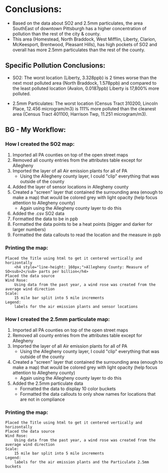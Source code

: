 # Conclusions:
* Based on the data about SO2 and 2.5mm particulates, the area SouthEast of downtown Pittsburgh has a higher concentration of pollution than the rest of the city & county.
* This area (Homestead, North Braddock, West Mifflin, Liberty, Clarion, McKeesport, Brentwood, Pleasant Hills), has high pockets of SO2 and overall has more 2.5mm particulates than the rest of the county.

## Specific Pollution Conclusions:
* SO2: The worst location (Liberty, 3.328ppb) is 2 times worse than the next most polluted area (North Braddock, 1.578ppb) and compared to the least polluted location (Avalon, 0.0187ppb) Liberty is 17,800% more polluted.
	
* 2.5mm Particulates: The worst location (Census Tract 310200, Lincoln Place, 12.456 microgram/m3) is 111% more polluted than the cleanest area (Census Tract 401100, Harrison Twp, 11.251 microgram/m3).



## BG - My Workflow:
### How I created the SO2 map:

1. Imported all PA counties on top of the open street maps
2. Removed all county entries from the attributes table except for Allegheny
3. Imported the layer of all Air emission plants for all of PA
	* Using the Allegheny county layer, I could "clip" everything that was outside of the county
5. Added the layer of sensor locations in Allegheny county
6. Created a "screen" layer that contained the surrounding area (enough to make a map) that would be colored grey with light opacity (help focus attention to Allegheny county)
	* Again using the Allegheny county layer to do this
7. Added the .csv SO2 data
8. Formatted the data to be in ppb
9. Formatted the data points to be a heat points (bigger and darker for larger numbers)
10. Formatted the data callouts to read the location and the measure in ppb

### Printing the map:
	Placed the Title using html to get it centered vertically and horizontally
		<h4 style="line-height: 160px;">Allegheny County: Measure of SO<sub>2</sub> parts per billion</h4>
	Placed the data source
	Wind Rose:
		Using data from the past year, a wind rose was created from the average wind direction
	Scale:
		15 mile bar split into 5 mile increments
	Legend:
		labels for the air emission plants and sensor locations
		
		
### How I created the 2.5mm particulate map:
1. Imported all PA counties on top of the open street maps
1. Removed all county entries from the attributes table except for Allegheny
1. Imported the layer of all Air emission plants for all of PA
	*	Using the Allegheny county layer, I could "clip" everything that was outside of the county
1. Created a "screen" layer that contained the surrounding area (enough to make a map) that would be colored grey with light opacity (help focus attention to Allegheny county)
	*	Again using the Allegheny county layer to do this
1. Added the 2.5mm particulate data
	*	Formatted the data to display 10 color buckets
	*	Formatted the data callouts to only show names for locations that are not in compliance 

### Printing the map:
	Placed the Title using html to get it centered vertically and horizontally
	Placed the data source
	Wind Rose:
		Using data from the past year, a wind rose was created from the average wind direction
	Scale:
		15 mile bar split into 5 mile increments
	Legend:
		labels for the air emission plants and the Particulate 2.5mm buckets